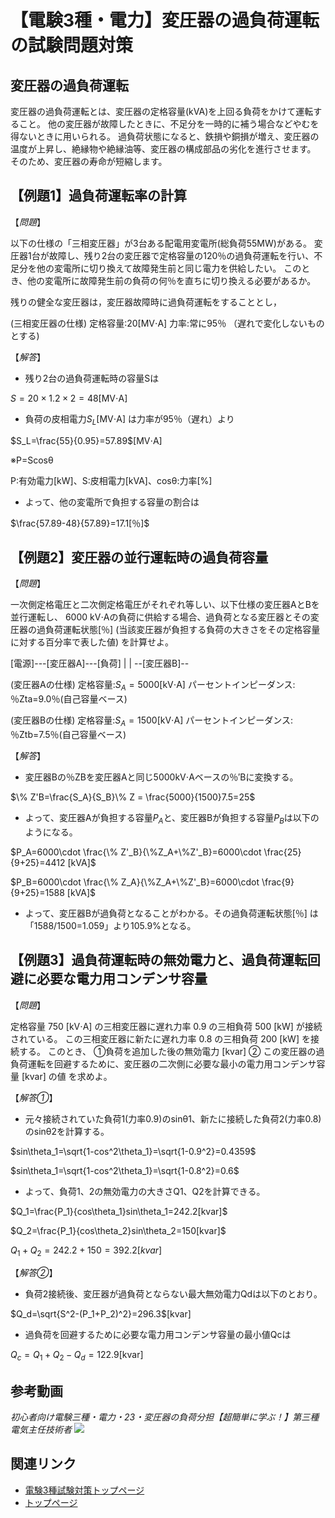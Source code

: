 # 【電験3種・電力】変圧器の過負荷運転の試験問題対策

## 変圧器の過負荷運転

変圧器の過負荷運転とは、変圧器の定格容量(kVA)を上回る負荷をかけて運転すること。
他の変圧器が故障したときに、不足分を一時的に補う場合などやむを得ないときに用いられる。
過負荷状態になると、鉄損や銅損が増え、変圧器の温度が上昇し、絶縁物や絶縁油等、変圧器の構成部品の劣化を進行させます。
そのため、変圧器の寿命が短縮します。

## 【例題1】過負荷運転率の計算


【*問題*】

以下の仕様の「三相変圧器」が3台ある配電用変電所(総負荷55MW)がある。
変圧器1台が故障し、残り2台の変圧器で定格容量の120％の過負荷運転を行い、不足分を他の変電所に切り換えて故障発生前と同じ電力を供給したい。
このとき、他の変電所に故障発生前の負荷の何％を直ちに切り換える必要があるか。

残りの健全な変圧器は，変圧器故障時に過負荷運転をすることとし，

(三相変圧器の仕様)
定格容量:20[MV⋅A]
力率:常に95％ （遅れで変化しないものとする)

【*解答*】

- 残り2台の過負荷運転時の容量Sは

$S=20\times 1.2 \times 2=48$[MV⋅A]

- 負荷の皮相電力$S_L$[MV⋅A] は力率が95％（遅れ）より

$S_L=\frac{55}{0.95}=57.89$[MV⋅A]

※P=Scosθ

P:有効電力[kW]、S:皮相電力[kVA]、cosθ:力率[%]

- よって、他の変電所で負担する容量の割合は

$\frac{57.89-48}{57.89}=17.1[％]$

## 【例題2】変圧器の並行運転時の過負荷容量

【*問題*】

一次側定格電圧と二次側定格電圧がそれぞれ等しい、以下仕様の変圧器AとBを並行運転し、 6000 kV⋅Aの負荷に供給する場合、過負荷となる変圧器とその変圧器の過負荷運転状態[％] (当該変圧器が負担する負荷の大きさをその定格容量に対する百分率で表した値) を計算せよ。

[電源]---[変圧器A]---[負荷]
            |                   |
            --[変圧器B]--


(変圧器Aの仕様)
定格容量:$S_A=5000$[kV⋅A]
パーセントインピーダンス:％Zta=9.0％(自己容量ベース)

(変圧器Bの仕様)
定格容量:$S_A=1500$[kV⋅A]
パーセントインピーダンス:％Ztb=7.5％(自己容量ベース)

【*解答*】

- 変圧器Bの％ZBを変圧器Aと同じ5000kV⋅Aベースの％′Bに変換する。

$\% Z'B=\frac{S_A}{S_B}\% Z = \frac{5000}{1500}7.5=25$

- よって、変圧器Aが負担する容量$P_A$と、変圧器Bが負担する容量$P_B$は以下のようになる。

$P_A=6000\cdot \frac{\% Z'_B}{\%Z_A+\%Z'_B}=6000\cdot \frac{25}{9+25}=4412 [kVA]$

$P_B=6000\cdot \frac{\% Z_A}{\%Z_A+\%Z'_B}=6000\cdot \frac{9}{9+25}=1588 [kVA]$

- よって、変圧器Bが過負荷となることがわかる。その過負荷運転状態[％] は「1588/1500=1.059」より105.9%となる。

## 【例題3】過負荷運転時の無効電力と、過負荷運転回避に必要な電力用コンデンサ容量

【*問題*】

定格容量 750 [kV⋅A] の三相変圧器に遅れ力率 0.9 の三相負荷 500 [kW] が接続されている。
この三相変圧器に新たに遅れ力率 0.8 の三相負荷 200 [kW] を接続する。
このとき、
①負荷を追加した後の無効電力 [kvar] 
② この変圧器の過負荷運転を回避するために、変圧器の二次側に必要な最小の電力用コンデンサ容量 [kvar] の値 
を求めよ。

【*解答①*】

- 元々接続されていた負荷1(力率0.9)のsinθ1、新たに接続した負荷2(力率0.8)のsinθ2を計算する。

$sin\theta_1=\sqrt{1-cos^2\theta_1}=\sqrt{1-0.9^2}=0.4359$

$sin\theta_1=\sqrt{1-cos^2\theta_1}=\sqrt{1-0.8^2}=0.6$

- よって、負荷1、2の無効電力の大きさQ1、Q2を計算できる。

$Q_1=\frac{P_1}{cos\theta_1}sin\theta_1=242.2[kvar]$

$Q_2=\frac{P_1}{cos\theta_2}sin\theta_2=150[kvar]$

$Q_1+Q_2=242.2+150=392.2[kvar]$


【*解答②*】

- 負荷2接続後、変圧器が過負荷とならない最大無効電力Qdは以下のとおり。

$Q_d=\sqrt{S^2-(P_1+P_2)^2}=296.3$[kvar]


- 過負荷を回避するために必要な電力用コンデンサ容量の最小値Qcは

$Q_c=Q_1+Q_2-Q_d=122.9$[kvar]


## 参考動画

*初心者向け電験三種・電力・23・変圧器の負荷分担【超簡単に学ぶ！】第三種電気主任技術者*
 [![](https://img.youtube.com/vi/-CJ1sk7Zuds/0.jpg)](https://www.youtube.com/watch?v=-CJ1sk7Zuds)


## 関連リンク

- [電験3種試験対策トップページ](../index.md)
- [トップページ](../../../index.md)